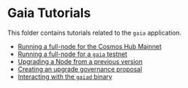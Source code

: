 <!--
order: false
parent:
  order: 1
-->

# Gaia Tutorials

This folder contains tutorials related to the `gaia` application.

- [Running a full-node for the Cosmos Hub Mainnet](./join-mainnet.md)
- [Running a full-node for a `gaia` testnet](./join-testnet.md)
- [Upgrading a Node from a previous version](./upgrade-node.md)
- [Creating an upgrade governance proposal](./live-upgrade-tutorial.md)
- [Interacting with the `gaiad` binary](./gaiad.md)
